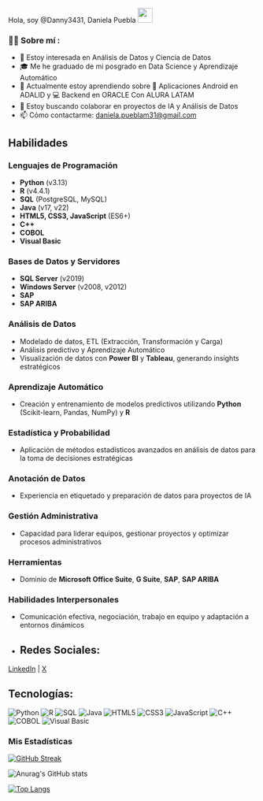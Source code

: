  Hola, soy @Danny3431, Daniela Puebla <img decoding="async" src="https://media.giphy.com/media/hvRJCLFzcasrR4ia7z/giphy.gif" width="30px"/>
</h1>

### :woman_technologist: Sobre mí :
- 👀 Estoy interesada en Análisis de Datos y Ciencia de Datos
- 🎓 Me he graduado de mi posgrado en Data Science y Aprendizaje Automático
- 🌱 Actualmente estoy aprendiendo sobre 📱 Aplicaciones Android en ADALID y :computer: Backend en ORACLE Con ALURA LATAM
- 💞️ Estoy buscando colaborar en proyectos de IA y Análisis de Datos
- 📫 Cómo contactarme: daniela.pueblam31@gmail.com

## Habilidades

### Lenguajes de Programación
- **Python** (v3.13)
- **R** (v4.4.1)
- **SQL** (PostgreSQL, MySQL)
- **Java** (v17, v22)
- **HTML5, CSS3, JavaScript** (ES6+)
- **C++**
- **COBOL**
- **Visual Basic**

### Bases de Datos y Servidores
- **SQL Server** (v2019)
- **Windows Server** (v2008, v2012)
- **SAP**
- **SAP ARIBA**

### Análisis de Datos
- Modelado de datos, ETL (Extracción, Transformación y Carga)
- Análisis predictivo y Aprendizaje Automático
- Visualización de datos con **Power BI** y **Tableau**, generando insights estratégicos

### Aprendizaje Automático
- Creación y entrenamiento de modelos predictivos utilizando **Python** (Scikit-learn, Pandas, NumPy) y **R**

### Estadística y Probabilidad
- Aplicación de métodos estadísticos avanzados en análisis de datos para la toma de decisiones estratégicas

### Anotación de Datos
- Experiencia en etiquetado y preparación de datos para proyectos de IA

### Gestión Administrativa
- Capacidad para liderar equipos, gestionar proyectos y optimizar procesos administrativos

### Herramientas
- Dominio de **Microsoft Office Suite**, **G Suite**, **SAP**, **SAP ARIBA**

### Habilidades Interpersonales
- Comunicación efectiva, negociación, trabajo en equipo y adaptación a entornos dinámicos
- ## Redes Sociales:
[LinkedIn](https://www.linkedin.com/in/daniela-pueblam31) | [X](https://x.com/floresdeluz) 

## Tecnologías:
![Python](https://img.shields.io/badge/Python-Expert-blue)
![R](https://img.shields.io/badge/R-Intermediate-brightgreen)
![SQL](https://img.shields.io/badge/SQL-Intermediate-yellow)
![Java](https://img.shields.io/badge/Java-Intermediate-orange)
![HTML5](https://img.shields.io/badge/HTML5-Expert-blue)
![CSS3](https://img.shields.io/badge/CSS3-Expert-blue)
![JavaScript](https://img.shields.io/badge/JavaScript-Intermediate-yellow)
![C++](https://img.shields.io/badge/C%2B%2B-Basic-red)
![COBOL](https://img.shields.io/badge/COBOL-Basic-red)
![Visual Basic](https://img.shields.io/badge/VisualBasic-Basic-red)

### Mis Estadísticas

[![GitHub Streak](http://github-readme-streak-stats.herokuapp.com?user=Danny3431&theme=tokyonight&background=000000)](https://git.io/streak-stats)

![Anurag's GitHub stats](https://github-readme-stats.vercel.app/api?username=Danny3431&show_icons=true&theme=tokyonight)

[![Top Langs](https://github-readme-stats.vercel.app/api/top-langs/?username=Danny3431&layout=compact&theme=tokyonight)](https://github.com/Danny3431/github-readme-stats)


<!---
Danny3431/Danny3431 is a ✨ special ✨ repository because its `README.md` (this file) appears on your GitHub profile.
You can click the Preview link to take a look at your changes.
--->
